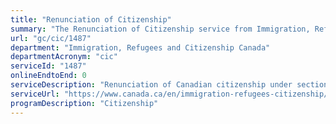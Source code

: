 ```yaml
---
title: "Renunciation of Citizenship"
summary: "The Renunciation of Citizenship service from Immigration, Refugees and Citizenship Canada is not available end-to-end online, according to the GC Service Inventory."
url: "gc/cic/1487"
department: "Immigration, Refugees and Citizenship Canada"
departmentAcronym: "cic"
serviceId: "1487"
onlineEndtoEnd: 0
serviceDescription: "Renunciation of Canadian citizenship under section 9(1) of the Citizenship Act and the streamlined renunciation under section 11 of the Citizenship Regulations No. 2 for certain individuals who have obtained Canadian citizenship by automatic operations of the law under Bill C-37 or Bill C-24."
serviceUrl: "https://www.canada.ca/en/immigration-refugees-citizenship/services/canadian-citizenship/renounce-canadian-citizenship.html"
programDescription: "Citizenship"
---
```


